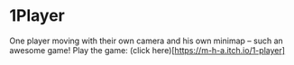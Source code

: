 # 1Player

One player moving with their own camera and his own minimap – such an awesome game! Play the game: (click here)[https://m-h-a.itch.io/1-player]
